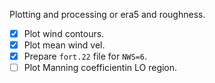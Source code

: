 Plotting and processing or era5 and roughness.

- [x] Plot wind contours.
- [x] Plot mean wind vel.
- [x] Prepare `fort.22` file for `NWS=6`.
- [ ] Plot Manning coefficientin LO region.
